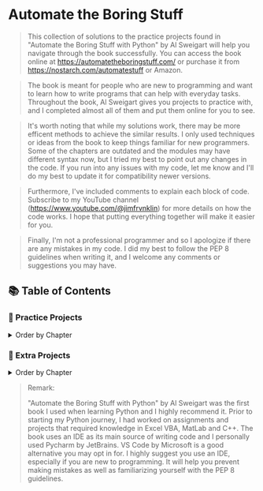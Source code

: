 # Automate the Boring Stuff
>This collection of solutions to the practice projects found in "Automate the Boring Stuff with Python" by Al Sweigart will help you navigate through the book successfully. You can access the book online at https://automatetheboringstuff.com/ or purchase it from https://nostarch.com/automatestuff or Amazon.

>The book is meant for people who are new to programming and want to learn how to write programs that can help with everyday tasks. Throughout the book, Al Sweigart gives you projects to practice with, and I completed almost all of them and put them online for you to see.

>It's worth noting that while my solutions work, there may be more efficent methods to achieve the similar results. I only used techniques or ideas from the book to keep things familiar for new programmers. Some of the chapters are outdated and the modules may have different syntax now, but I tried my best to point out any changes in the code. If you run into any issues with my code, let me know and I'll do my best to update it for compatibility newer versions.

>Furthermore, I've included comments to explain each block of code. Subscribe to my YouTube channel (https://www.youtube.com/@jimfrvnklin) for more details on how the code works. I hope that putting everything together will make it easier for you.

>Finally, I'm not a professional programmer and so I apologize if there are any mistakes in my code. I did my best to follow the PEP 8 guidelines when writing it, and I welcome any comments or suggestions you may have.

## 📚 Table of Contents

### 📃 Practice Projects
<details>
<summary>Order by Chapter</summary>

#### Chapter 03

- [The Collatz Sequence](Practice-Projects/Chapter-03/the_collatz_sequence.py)

- [Input Validation](Practice-Projects/Chapter-03/input_validation.py)

#### Chapter 04

- [Comma Code](Practice-Projects/Chapter-04/comma_code.py)

- [Coin Flip Streaks](Practice-Projects/Chapter-04/coin_flip_streaks.py)

- [Character Picture Grid](Practice-Projects/Chapter-04/character_picture_grid.py)

#### Chapter 05

- [Fantasy Game Inventory](Practice-Projects/Ch%2005%20-%20Fantasy%20Game%20Inventory.py)

- [List to Dictionary](Practice-Projects/Ch%2005%20-%20List%20to%20Dictionary.py)

#### Chapter 06

- [Table Printer](Practice-Projects/Ch%2006%20-%20Table%20Printer.py)

#### Chapter 07

- [Regex Strip](Practice-Projects/Ch%2007%20-%20Regex%20Strip.py)

- [Strong Password Detection](Practice-Projects/Ch%2007%20-%20Strong%20Password%20Detection.py)

#### Chapter 08

- [Extend Multiclipboard](Practice-Projects/Ch%2008%20-%20Extend%20Multiclipboard.py)

- [Mad Libs](Practice-Projects/Ch%2008%20-%20Mad%20Libs.py)

- [Regex Search](Practice-Projects/Ch%2008%20-%20Regex%20Search.py)

#### Chapter 09

- [Delete Unneeded Files](Practice-Projects/Ch%2009%20-%20Delete%20Unneeded%20Files.py)

- [Filling In The Gaps](Practice-Projects/Ch%2009%20-%20Filling%20In%20The%20Gaps.py)

- [Inserting The Gaps](Practice-Projects/Ch%2009%20-%20Inserting%20The%20Gaps.py)

- [Selective Copy](Practice-Projects/Ch%2009%20-%20Selective%20Copy.py)

#### Chapter 10

- [Debugging Coin Toss](Practice-Projects/Ch%2010%20-%20Debugging%20Coin%20Toss.py)

</details>

### 📃 Extra Projects
<details>
<summary>Order by Chapter</summary>

#### Chapter 03



#### Chapter 04



#### Chapter 05



#### Chapter 06



#### Chapter 07



#### Chapter 08



#### Chapter 09



#### Chapter 10



</details>



>Remark:
>
>"Automate the Boring Stuff with Python" by Al Sweigart was the first book I used when learning Python and I highly recommend it. Prior to starting my Python journey, I had worked on assignments and projects that required knowledge in Excel VBA, MatLab and C++. The book uses an IDE as its main source of writing code and I personally used Pycharm by JetBrains. VS Code by Microsoft is a good alternative you may opt in for. I highly suggest you use an IDE, especially if you are new to programming. It will help you prevent making mistakes as well as familiarizing yourself with the PEP 8 guidelines. 
